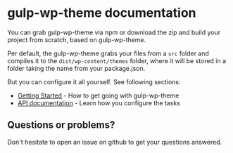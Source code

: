 # gulp-wp-theme documentation

You can grab gulp-wp-theme via npm or download the zip and build your project from scratch, based on gulp-wp-theme.

Per default, the gulp-wp-theme grabs your files from a `src` folder and compiles it to the `dist/wp-content/themes` folder, where it will be stored in a folder taking the name from your package.json.

But you can configure it all yourself. See following sections:

* [Getting Started](https://github.com/whatwedo/gulp-wp-theme/blob/develop/docs/getting-started.md) - How to get going with gulp-wp-theme
* [API documentation](https://github.com/whatwedo/gulp-wp-theme/blob/develop/docs/API.md) - Learn how you configure the tasks

## Questions or problems?
Don't hesitate to open an issue on github to get your questions answered.
